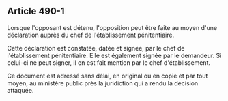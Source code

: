 Article 490-1
----
Lorsque l'opposant est détenu, l'opposition peut être faite au moyen d'une
déclaration auprès du chef de l'établissement pénitentiaire.

Cette déclaration est constatée, datée et signée, par le chef de l'établissement
pénitentiaire. Elle est également signée par le demandeur. Si celui-ci ne peut
signer, il en est fait mention par le chef d'établissement.

Ce document est adressé sans délai, en original ou en copie et par tout moyen,
au ministère public près la juridiction qui a rendu la décision attaquée.
